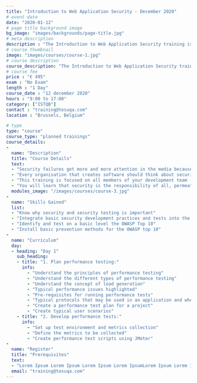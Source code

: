 ```yaml
---
title: "Introduction to Web Application Security - December 2020"
# event date
date: "2020-01-12"
# page title background image
bg_image: "images/backgrounds/page-title.jpg"
# meta description
description : "The Introduction to Web Application Security training is aimed at creating security awareness to anyone in your development team and to learn basic security checks that functional testers can execute in their normal test cycle."
# course thumbnail
image: "images/courses/course-1.jpg"
# course description
course_description: "The Introduction to Web Application Security training is aimed at creating security awareness to anyone in your development team and to learn basic security checks that functional testers can execute in their normal test cycle."
# course fee
price : "€ 495"
exam : "No Exam"
length : "1 Day"
course_date : "12 december 2020"
hours : "9:00 to 17:00"
category: ["ISTQB"]
contact : "training@tesuqa.com"
location : "Brussels, Belgium"

# type
type: "course"
course_type: "planned trainings"
course_details:
- 
  name: "Description"
  title: "Course Details"
  text:
  - "Security failures get more and more attention in the media because the impact becomes ever bigger. Organizations become more dependent on digital workflows and disruptions to these workflows can cause ever larger losses. These losses can be financial, but also with regards to reputation, customer satisfaction and even safety!"
  - "Every organisation that creates software should think about security. Unfortunately, this is often still not the case.  Many people think security testing is some kind of wizardry that can only be understood by ‘gurus’. This is not the case."
  - "This training is focused on all members of your development team (testers, developers, but also product owners, business analysts, helpdesk and others). It teaches the basic concepts of security and how prevent security mistakes from being made.  It is a highly practical training with examples, exercises and discussions on security aspects with a focus on Web Applications."
  - "You will learn that security is the responsibility of all, permeates to all levels of the software development effort. Many security failures can be prevent with basic security measures that can be implemented with limited technical knowledge."
  modules_image: "/images/courses/course-3.jpg" 
- 
  name: "Skills Gained"
  list:
  - "Know why security and security testing is important"
  - "Integrate basic security development practices and tests into the software development lifecycle"
  - "Identify and test on a basic level the OWASP Top 10"
  - "Install basic prevention methods for the OWASP top 10"
- 
  name: "Curriculum"
  day:
  - heading: "Day 1"
    sub_heading: 
    - title: "1. Plan performance testing:"
      info:
        - "Understand the principles of performance testing"
        - "Understand the different types of performance testing"
        - "Understand the concept of load generation"
        - "Typical performance issues highlighted"
        - "Pre-requisites for running performance tests"
        - "Typical protocols that may be used in an application and where they fit in the OSI stack"
        - "Create a performance test plan for a project"
        - "Create typical user scenarios"
    - title: "2. Develop performance tests:"
      info:
        - "Set up test environment and metrics collection" 
        - "Define the metrics to be collected" 
        - "Create performance test scripts using JMeter" 
-
  name: "Register"
  title: "Prerequisites" 
  text:   
  - "Lorem Ipsum Lorem Ipsum Lorem Ipsum Lorem IpsumLorem Ipsum Lorem Ipsum Lorem Ipsum Lorem IpsumLorem Ipsum Lorem Ipsum Lorem Ipsum Lorem IpsumLorem Ipsum Lorem"
  email: "training@tesuqa.com"
---
```

